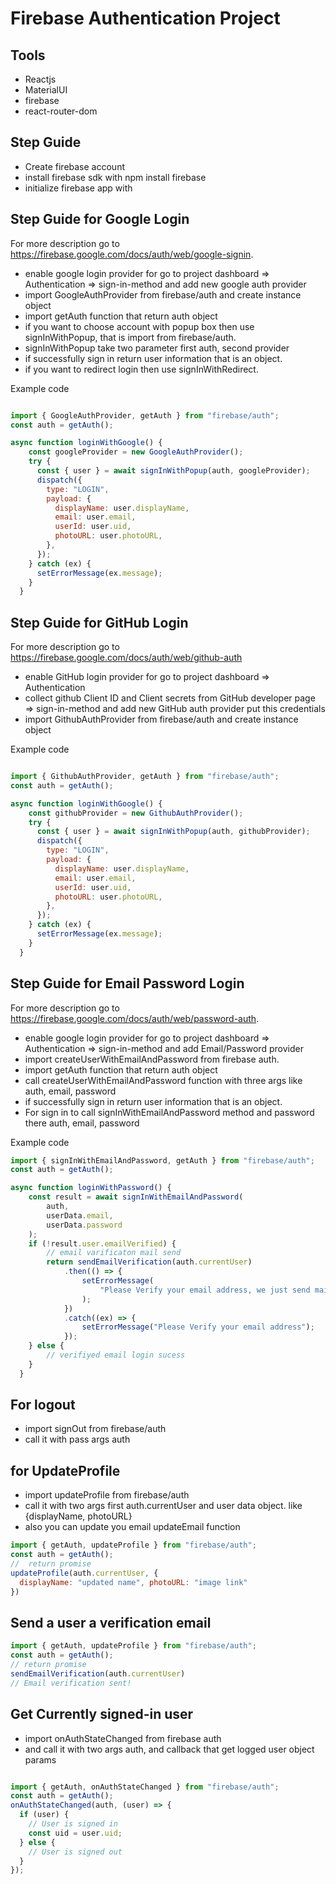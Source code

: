 # Firebase Authentication Project

## Tools
- Reactjs
- MaterialUI
- firebase
- react-router-dom

## Step Guide
- Create firebase account
- install firebase sdk with npm install firebase
- initialize firebase app with

## Step Guide for Google Login

For more description go to https://firebase.google.com/docs/auth/web/google-signin.
- enable google login provider for go to project dashboard  => Authentication
 => sign-in-method and add new google auth provider
- import GoogleAuthProvider from firebase/auth and create instance object
- import getAuth function that return auth object
- if you want to choose account with popup box then use signInWithPopup, that is 
import from firebase/auth.
- signInWithPopup take two parameter first auth, second provider
- if successfully sign in return user information that is an object.
- if you want to redirect login then use signInWithRedirect.

Example code
```js

import { GoogleAuthProvider, getAuth } from "firebase/auth";
const auth = getAuth();

async function loginWithGoogle() {
    const googleProvider = new GoogleAuthProvider();
    try {
      const { user } = await signInWithPopup(auth, googleProvider);
      dispatch({
        type: "LOGIN",
        payload: {
          displayName: user.displayName,
          email: user.email,
          userId: user.uid,
          photoURL: user.photoURL,
        },
      });
    } catch (ex) {
      setErrorMessage(ex.message);
    }
  }

```


## Step Guide for GitHub Login

For more description go to https://firebase.google.com/docs/auth/web/github-auth
- enable GitHub login provider for go to project dashboard  => Authentication
- collect github Client ID  and Client secrets from GitHub developer page
  => sign-in-method and add new GitHub auth provider put this credentials
- import GithubAuthProvider from firebase/auth and create instance object

Example code
```js

import { GithubAuthProvider, getAuth } from "firebase/auth";
const auth = getAuth();

async function loginWithGoogle() {
    const githubProvider = new GithubAuthProvider();
    try {
      const { user } = await signInWithPopup(auth, githubProvider);
      dispatch({
        type: "LOGIN",
        payload: {
          displayName: user.displayName,
          email: user.email,
          userId: user.uid,
          photoURL: user.photoURL,
        },
      });
    } catch (ex) {
      setErrorMessage(ex.message);
    }
  }
```

## Step Guide for Email Password Login

For more description go to https://firebase.google.com/docs/auth/web/password-auth.
- enable google login provider for go to project dashboard  => Authentication
  => sign-in-method and add Email/Password provider
- import createUserWithEmailAndPassword from firebase auth.
- import getAuth function that return auth object
- call createUserWithEmailAndPassword function with three args like auth, email, password
- if successfully sign in return user information that is an object.
- For sign in to call signInWithEmailAndPassword method and password there auth, email, password

Example code
```js
import { signInWithEmailAndPassword, getAuth } from "firebase/auth";
const auth = getAuth();

async function loginWithPassword() {
	const result = await signInWithEmailAndPassword(
		auth,
		userData.email,
		userData.password
	);
	if (!result.user.emailVerified) {
		// email varificaton mail send
		return sendEmailVerification(auth.currentUser)
			.then(() => {
				setErrorMessage(
					"Please Verify your email address, we just send mail to your mail, check it."
				);
			})
			.catch((ex) => {
				setErrorMessage("Please Verify your email address");
			});
	} else {
		// verifiyed email login sucess 
    }
  }
```

## For logout 
-  import signOut from firebase/auth
- call it with pass args auth

## for UpdateProfile 
-  import updateProfile from firebase/auth
- call it with two args first auth.currentUser and user data object. like {displayName, photoURL}
- also you can update you email updateEmail function
```js
import { getAuth, updateProfile } from "firebase/auth";
const auth = getAuth();
//  return promise
updateProfile(auth.currentUser, {
  displayName: "updated name", photoURL: "image link"
})
```

## Send a user a verification email
```js
import { getAuth, updateProfile } from "firebase/auth";
const auth = getAuth();
// return promise
sendEmailVerification(auth.currentUser) 
// Email verification sent!
```

## Get Currently signed-in user
- import onAuthStateChanged from firebase auth
- and call it with two args auth, and callback that get logged user object params
```js

import { getAuth, onAuthStateChanged } from "firebase/auth";
const auth = getAuth();
onAuthStateChanged(auth, (user) => {
  if (user) {
    // User is signed in
    const uid = user.uid;
  } else {
    // User is signed out
  }
});
```